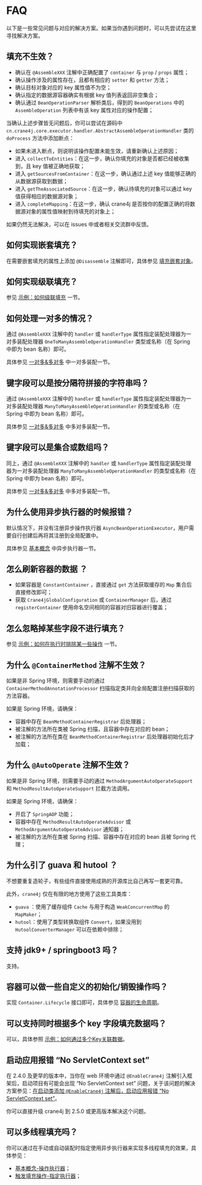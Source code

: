 # FAQ

以下是一些常见问题与对应的解决方案。如果当你遇到问题时，可以先尝试在这里寻找解决方案。

## 填充不生效？

- 确认在 `@AssembleXXX` 注解中正确配置了 `container` 与 `prop` / `props` 属性；
- 确认操作涉及的属性存在，且都有相应的 `setter` 和 `getter` 方法；
- 确认目标对象对应的 key 属性值不为空；
- 确认指定的数据源容器确实有根据 key 值列表返回非空集合；
- 确认通过 `BeanOperationParser` 解析类后，得到的 `BeanOperations` 中的 `AssembleOperation` 列表中有该 key 属性对应的操作配置；

当确认上述步骤皆无问题后，你可以尝试在源码中 `cn.crane4j.core.executor.handler.AbstractAssembleOperationHandler` 类的 `doProcess` 方法中添加断点：

+ 如果未进入断点，则说明该操作配置未能生效，请重新确认上述原因；
+ 进入 `collectToEntities`：在这一步，确认你填充的对象是否都已经被收集到，且 key 值被正确地获取；
+ 进入 `getSourcesFromContainer`：在这一步，确认通过上述 key 值能够正确的从数据源获取到数据；
+ 进入 `getTheAssociatedSource`：在这一步，确认待填充的对象可以通过 key 值获得相应的数据源对象；
+ 进入 `completeMapping`：在这一步，确认 crane4j 是否按你的配置正确的将数据源对象的属性值映射到待填充的对象上；

如果仍然无法解决，可以在 issues 中或者相关交流群中反馈。

## 如何实现嵌套填充？

在需要嵌套填充的属性上添加 `@Disassemble` 注解即可，具体参见 [填充嵌套对象](./../basic/declare_disassemble_operation.md)。

## 如何实现级联填充？

参见 [示例：如何级联填充](./../use_case/example_fill_relations.md) 一节。

## 如何处理一对多的情况？

通过 `@AssembleXXX` 注解中的 `handler` 或 `handlerType` 属性指定装配处理器为一对多装配处理器 `OneToManyAssembleOperationHandler` 类型或名称（在 Spring 中即为 bean 名称）即可。

具体参见 [一对多&多对多](./../basic/assemble_operation_handler.md) 中一对多装配一节。

## 键字段可以是按分隔符拼接的字符串吗？

通过 `@AssembleXXX` 注解中的 `handler` 或 `handlerType` 属性指定装配处理器为一对多装配处理器 `ManyToManyAssembleOperationHandler` 的类型或名称（在 Spring 中即为 bean 名称）即可。

具体参见 [一对多&多对多](./../basic/assemble_operation_handler.md) 中多对多装配一节。

## 键字段可以是集合或数组吗？

同上，通过 `@AssembleXXX` 注解中的 `handler` 或 `handlerType` 属性指定装配处理器为一对多装配处理器 `ManyToManyAssembleOperationHandler` 的类型或名称（在 Spring 中即为 bean 名称）即可。

具体参见 [一对多&多对多](./../basic/assemble_operation_handler.md) 中多对多装配一节。

## 为什么使用异步执行器的时候报错？

默认情况下，并没有注册异步操作执行器 `AsyncBeanOperationExecutor`，用户需要自行创建后再将其注册到全局配置中。

具体参见 [基本概念](./../user_guide/basic_concept.md) 中异步执行器一节。

## 怎么刷新容器的数据 ？

- 如果容器是 `ConstantContainer` ，直接通过 `get` 方法获取缓存的 `Map` 集合后直接修改即可；
- 获取 `Crane4jGlobalConfiguration` 或 `ContainerManager` 后，通过 `registerContainer` 使用命名空间相同的容器对旧容器进行覆盖；

## 怎么忽略掉某些字段不进行填充？

参见 [示例：如何在执行时排除某一些操作](./../use_case/example_exclude_operation.md) 一节。

## 为什么 `@ContainerMethod` 注解不生效？

如果是非 Spring 环境，则需要手动的通过 `ContainerMethodAnnotationProcessor` 扫描指定类并向全局配置注册扫描获取的方法容器。

如果是 Spring 环境，请确保：

- 容器中存在 `BeanMethodContainerRegistrar` 后处理器；
- 被注解的方法所在类被 Spring 扫描，且容器中存在对应的 bean；
- 被注解的方法所在类在 `BeanMethodContainerRegistrar` 后处理器初始化后才加载；

## 为什么 `@AutoOperate` 注解不生效？

如果是非 Spring 环境，则需要手动的通过 `MethodArgumentAutoOperateSupport` 和 `MethodResultAutoOperateSupport` 拦截方法调用。

如果是 Spring 环境，请确保：

- 开启了 `SpringAOP` 功能；
- 容器中存在 `MethodResultAutoOperateAdvisor` 或 `MethodArgumentAutoOperateAdvisor` 通知器；
- 被注解的方法所在类被 Spring 扫描、容器中存在对应的 bean 且被 Spring 代理；

## 为什么引了 guava 和 hutool ？

不想要重复造轮子，有些组件直接使用成熟的开源库比自己再写一套更可靠。

此外，`crane4j` 仅在有限的地方使用了这些工具类库：

- `guava` ：使用了缓存组件 `Cache` 与用于构造 `WeakConcurrentMap` 的  `MapMaker`；
- `hutool`：使用了类型转换取组件 `Convert`，如果没用到 `HutoolConverterManager` 可以在依赖中排除；

## 支持 jdk9+ / springboot3 吗？

支持。

## 容器可以做一些自定义的初始化/销毁操作吗？

实现 `Container.Lifecycle` 接口即可，具体参见 [容器的生命周期](./../advanced/callback_of_component.md)。

## 可以支持同时根据多个 key 字段填充数据吗？

可以，具体参照 [示例：如何通过多个Key关联数据](./../use_case/example_multi_key.md)。

## 启动应用报错 “No ServletContext set”

在 2.4.0 及更早的版本中，当你在 web 环境中通过 `@EnableCrane4j` 注解引入框架后，启动项目有可能会出现 “No ServletContext set” 问题，关于该问题的解决方案参见：[在启动类添加 `@EnableCrane4j` 注解后，启动应用报错 “No ServletContext set”](https://github.com/opengoofy/crane4j/issues/126)。

你可以直接升级 crane4j 到 2.5.0 或更高版本解决这个问题。


## 可以多线程填充吗？

你可以通过在手动或自动装配时指定使用异步执行器来实现多线程填充的效果，具体参见：

- [基本概念-操作执行器](./basic_concept)；
- [触发填充操作-指定执行器](./../basic/trigger_operation.md)；